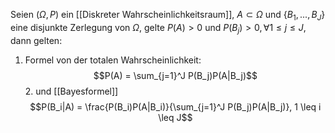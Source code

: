 Seien $(\Omega, P)$ ein [[Diskreter Wahrscheinlichkeitsraum]], $A \subset \Omega$ und $\{B_1, ..., B_J\}$ eine disjunkte Zerlegung von $\Omega$, gelte $P(A) > 0$ und $P(B_j) > 0, \forall 1 \leq j \leq J$, dann gelten:
1. Formel von der totalen Wahrscheinlichkeit:
   $$P(A) = \sum_{j=1}^J P(B_j)P(A|B_j)$$
   2. und [[Bayesformel]]
      $$P(B_i|A) = \frac{P(B_i)P(A|B_i)}{\sum_{j=1}^J P(B_j)P(A|B_j)}, 1 \leq i \leq J$$
      